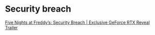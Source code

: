 # Security breach
[Five Nights at Freddy’s: Security Breach | Exclusive GeForce RTX Reveal Trailer](https://www.youtube.com/watch?v=y1Ycz6Yo5AY)

